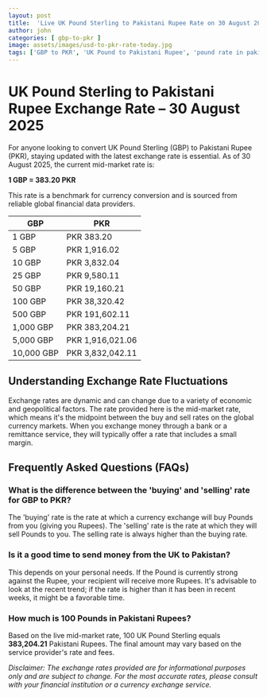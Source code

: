 ```yaml
---
layout: post
title:  'Live UK Pound Sterling to Pakistani Rupee Rate on 30 August 2025'
author: john
categories: [ gbp-to-pkr ]
image: assets/images/usd-to-pkr-rate-today.jpg
tags: ['GBP to PKR', 'UK Pound to Pakistani Rupee', 'pound rate in pakistan', 'great britain pound to pkr', 'uk to pakistan money transfer']
---
```


# UK Pound Sterling to Pakistani Rupee Exchange Rate – 30 August 2025

For anyone looking to convert UK Pound Sterling (GBP) to Pakistani Rupee (PKR), staying updated with the latest exchange rate is essential. As of 30 August 2025, the current mid-market rate is:

**1 GBP = 383.20 PKR**

This rate is a benchmark for currency conversion and is sourced from reliable global financial data providers.

| GBP | PKR |
| --- | --- |
| 1 GBP | PKR 383.20 |
| 5 GBP | PKR 1,916.02 |
| 10 GBP | PKR 3,832.04 |
| 25 GBP | PKR 9,580.11 |
| 50 GBP | PKR 19,160.21 |
| 100 GBP | PKR 38,320.42 |
| 500 GBP | PKR 191,602.11 |
| 1,000 GBP | PKR 383,204.21 |
| 5,000 GBP | PKR 1,916,021.06 |
| 10,000 GBP | PKR 3,832,042.11 |


## Understanding Exchange Rate Fluctuations

Exchange rates are dynamic and can change due to a variety of economic and geopolitical factors. The rate provided here is the mid-market rate, which means it's the midpoint between the buy and sell rates on the global currency markets. When you exchange money through a bank or a remittance service, they will typically offer a rate that includes a small margin.

## Frequently Asked Questions (FAQs)

### What is the difference between the 'buying' and 'selling' rate for GBP to PKR?

The 'buying' rate is the rate at which a currency exchange will buy Pounds from you (giving you Rupees). The 'selling' rate is the rate at which they will sell Pounds to you. The selling rate is always higher than the buying rate.

### Is it a good time to send money from the UK to Pakistan?

This depends on your personal needs. If the Pound is currently strong against the Rupee, your recipient will receive more Rupees. It's advisable to look at the recent trend; if the rate is higher than it has been in recent weeks, it might be a favorable time.

### How much is 100 Pounds in Pakistani Rupees?

Based on the live mid-market rate, 100 UK Pound Sterling equals **383,204.21** Pakistani Rupees. The final amount may vary based on the service provider's rate and fees.



*Disclaimer: The exchange rates provided are for informational purposes only and are subject to change. For the most accurate rates, please consult with your financial institution or a currency exchange service.*
